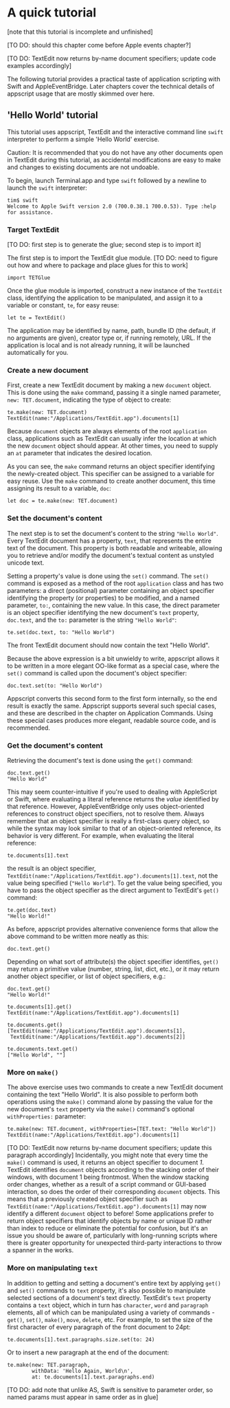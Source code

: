 # A quick tutorial

[note that this tutorial is incomplete and unfinished]

[TO DO: should this chapter come before Apple events chapter?]

[TO DO: TextEdit now returns by-name document specifiers; update code examples accordingly]

The following tutorial provides a practical taste of application scripting with Swift and AppleEventBridge. Later chapters cover the technical details of appscript usage that are mostly skimmed over here.

## 'Hello World' tutorial


This tutorial uses appscript, TextEdit and the interactive command line `swift` interpreter to perform a simple 'Hello World' exercise.

<p class="hilitebox">Caution: It is recommended that you do not have any other documents open in TextEdit during this tutorial, as accidental modifications are easy to make and changes to existing documents are not undoable.</p>

To begin, launch Terminal.app and type `swift` followed by a newline to launch the `swift` interpreter:

    tim$ swift
    Welcome to Apple Swift version 2.0 (700.0.38.1 700.0.53). Type :help for assistance.


### Target TextEdit

[TO DO: first step is to generate the glue; second step is to import it]

The first step is to import the TextEdit glue module. [TO DO: need to figure out how and where to package and place glues for this to work]

    import TETGlue

Once the glue module is imported, construct a new instance of the `TextEdit` class, identifying the application to be manipulated, and assign it to a variable or constant, `te`, for easy reuse:

    let te = TextEdit()

The application may be identified by name, path, bundle ID (the default, if no arguments are given), creator type or, if running remotely, URL. If the application is local and is not already running, it will be launched automatically for you.


### Create a new document

First, create a new TextEdit document by making a new `document` object. This is done using the `make` command, passing it a single named parameter, `new: TET.document`, indicating the type of object to create:

    te.make(new: TET.document)
    TextEdit(name:"/Applications/TextEdit.app").documents[1]

Because `document` objects are always elements of the root `application` class, applications such as TextEdit can usually infer the location at which the new `document` object should appear. At other times, you need to supply an `at` parameter that indicates the desired location.

As you can see, the `make` command returns an object specifier identifying the newly-created object. This specifier can be assigned to a variable for easy reuse. Use the `make` command to create another document, this time assigning its result to a variable, `doc`:

    let doc = te.make(new: TET.document)


### Set the document's content

The next step is to set the document's content to the string `"Hello World"`. Every TextEdit document has a property, `text`, that represents the entire text of the document. This property is both readable and writeable, allowing you to retrieve and/or modify the document's textual content as unstyled unicode text.

Setting a property's value is done using the `set()` command. The `set()` command is exposed as a method of the root `application` class and has two parameters: a direct (positional) parameter containing an object specifier identifying the property (or properties) to be modified, and a named parameter, `to:`, containing the new value. In this case, the direct parameter is an object specifier identifying the new document's `text` property, `doc.text`, and the `to:` parameter is the string `"Hello World"`:

    te.set(doc.text, to: "Hello World")

The front TextEdit document should now contain the text "Hello World".

Because the above expression is a bit unwieldy to write, appscript allows it to be written in a more elegant OO-like format as a special case, where the `set()` command is called upon the document's object specifier:

    doc.text.set(to: "Hello World")

Appscript converts this second form to the first form internally, so the end result is exactly the same. Appscript supports several such special cases, and these are described in the chapter on Application Commands. Using these special cases produces more elegant, readable source code, and is recommended.


### Get the document's content

Retrieving the document's text is done using the `get()` command:

    doc.text.get()
    "Hello World"

This may seem counter-intuitive if you're used to dealing with AppleScript or Swift, where evaluating a literal reference returns the _value_ identified by that reference. However, AppleEventBridge only uses object-oriented references to construct object specifiers, not to resolve them. Always remember that an object specifier is really a first-class query object, so while the syntax may look similar to that of an object-oriented reference, its behavior is very different. For example, when evaluating the literal reference:

    te.documents[1].text

the result is an object specifier, `TextEdit(name:"/Applications/TextEdit.app").documents[1].text`, not the value being specified (`"Hello World"`). To get the value being specified, you have to pass the object specifier as the direct argument to TextEdit's `get()` command:

    te.get(doc.text)
    "Hello World!"

As before, appscript provides alternative convenience forms that allow the above command to be written more neatly as this:

    doc.text.get()


Depending on what sort of attribute(s) the object specifier identifies, `get()` may return a primitive value (number, string, list, dict, etc.), or it may return another object specifier, or list of object specifiers, e.g.:

    doc.text.get()
    "Hello World!"
    
    te.documents[1].get()
    TextEdit(name:"/Applications/TextEdit.app").documents[1]
    
    te.documents.get()
    [TextEdit(name:"/Applications/TextEdit.app").documents[1], 
     TextEdit(name:"/Applications/TextEdit.app").documents[2]]
        
    te.documents.text.get()
    ["Hello World", ""]


### More on `make()`

The above exercise uses two commands to create a new TextEdit document containing the text "Hello World". It is also possible to perform both operations using the `make()` command alone by passing the value for the new document's `text` property via the `make()` command's optional `withProperties:` parameter: 

    te.make(new: TET.document, withProperties=[TET.text: "Hello World"])
    TextEdit(name:"/Applications/TextEdit.app").documents[1]

[TO DO: TextEdit now returns by-name document specifiers; update this paragraph accordingly] Incidentally, you might note that every time the `make()` command is used, it returns an object specifier to document _1_. TextEdit identifies `document` objects according to the stacking order of their windows, with document 1 being frontmost. When the window stacking order changes, whether as a result of a script command or GUI-based interaction, so does the order of their corresponding `document` objects. This means that a previously created object specifier such as `TextEdit(name:"/Applications/TextEdit.app").documents[1]` may now identify a different `document` object to before! Some applications prefer to return object specifiers that identify objects by name or unique ID rather than index to reduce or eliminate the potential for confusion, but it's an issue you should be aware of, particularly with long-running scripts where there is greater opportunity for unexpected third-party interactions to throw a spanner in the works.


### More on manipulating `text`

In addition to getting and setting a document's entire text by applying `get()` and `set()` commands to `text` property, it's also possible to manipulate selected sections of a document's text directly. TextEdit's `text` property contains a `text` object, which in turn has `character`, `word` and `paragraph` elements, all of which can be manipulated using a variety of commands - `get()`, `set()`, `make()`, `move`, `delete`, etc. For example, to set the size of the first character of every paragraph of the front document to 24pt:

    te.documents[1].text.paragraphs.size.set(to: 24)

Or to insert a new paragraph at the end of the document:

    te.make(new: TET.paragraph,
            withData: 'Hello Again, World\n',
            at: te.documents[1].text.paragraphs.end)

[TO DO: add note that unlike AS, Swift is sensitive to parameter order, so named params must appear in same order as in glue]


